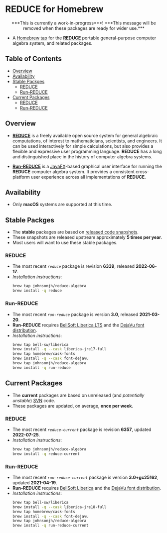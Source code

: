 <!-- vim: set ft=markdown ts=4 sw=4 tw=0 expandtab colorcolumn=80 :         -->
<!-- SPDX-License-Identifier: BSD-2-Clause                                  -->
<!--                                                                        -->
<!-- Copyright (c) 2022 Jeffrey H. Johnson <trnsz@pobox.com>                -->
<!--                                                                        -->
<!-- Redistribution and use in source and binary forms, with or without     -->
<!-- modification, are permitted provided that the following conditions are -->
<!-- met:                                                                   -->
<!--                                                                        -->
<!--   1. Redistributions of source code must retain the relevant copyright -->
<!--      notice, this list of conditions and the following disclaimer.     -->
<!--                                                                        -->
<!--   2. Redistributions in binary form must reproduce the relevant        -->
<!--      copyright notice, this list of conditions and the following       -->
<!--      disclaimer in the documentation and/or other materials provided   -->
<!--      with the distribution.                                            -->
<!--                                                                        -->
<!-- THIS SOFTWARE IS PROVIDED BY THE COPYRIGHT HOLDERS AND CONTRIBUTORS    -->
<!-- "AS IS" AND ANY EXPRESS OR IMPLIED WARRANTIES, INCLUDING, BUT NOT      -->
<!-- LIMITED TO, THE IMPLIED WARRANTIES OF MERCHANTABILITY AND FITNESS FOR  -->
<!-- A PARTICULAR PURPOSE ARE DISCLAIMED. IN NO EVENT SHALL THE COPYRIGHT   -->
<!-- OWNERS OR CONTRIBUTORS BE LIABLE FOR ANY DIRECT, INDIRECT, INCIDENTAL, -->
<!-- SPECIAL, EXEMPLARY, OR CONSEQUENTIAL DAMAGES (INCLUDING, BUT NOT       -->
<!-- LIMITED TO, PROCUREMENT OF SUBSTITUTE GOODS OR SERVICES; LOSS OF USE,  -->
<!-- DATA, OR PROFITS; OR BUSINESS INTERRUPTION) HOWEVER CAUSED AND ON ANY  -->
<!-- THEORY OF LIABILITY, WHETHER IN CONTRACT, STRICT LIABILITY, OR TORT    -->
<!-- (INCLUDING NEGLIGENCE OR OTHERWISE) ARISING IN ANY WAY OUT OF THE USE  -->
<!-- OF THIS SOFTWARE, EVEN IF ADVISED OF THE POSSIBILITY OF SUCH DAMAGE.   -->
<!--                                                                        -->
# REDUCE for Homebrew

<CENTER>
***This is currently a work-in-progress***!
***This message will be removed when these packages are ready for wider use.***
</CENTER>

* A [Homebrew](https://brew.sh/) [tap](https://docs.brew.sh/Taps) for
  the [**REDUCE**](https://reduce-algebra.sourceforge.io/) portable
  general-purpose computer algebra system, and related packages.

## Table of Contents

<!-- toc -->
- [Overview](#overview)
- [Availability](#availability)
- [Stable Packges](#stable-packges)
  * [REDUCE](#reduce)
  * [Run-REDUCE](#run-reduce)
- [Current Packages](#current-packages)
  * [REDUCE](#reduce-1)
  * [Run-REDUCE](#run-reduce-1)
<!-- tocstop -->

## Overview

* [**REDUCE**](https://reduce-algebra.sourceforge.io/) is a freely available
  open source system for general algebraic computations, of interest to
  mathematicians, scientists, and engineers. It can be used interactively for
  simple calculations, but also provides a flexible and expressive user
  programming language. **REDUCE** has a long and distinguished place in the
  history of computer algebra systems.

* [**Run-REDUCE**](https://fjwright.github.io/Run-REDUCE/) is a
  [JavaFX](https://openjfx.io/)-based graphical user interface for running the
  **REDUCE** computer algebra system. It provides a consistent cross-platform
  user experience across all implementations of **REDUCE**.

## Availability

* Only **macOS** systems are supported at this time.

## Stable Packges

* The **stable** packages are based on
  [released code snapshots](https://sourceforge.net/projects/reduce-algebra/files/).
* These snapshots are released upstream approximately **5 times per year**.
* Most users will want to use these stable packages.

### REDUCE

* The most recent *`reduce`* package is revision **6339**, released
  **2022-06-17**.
* *Installation instructions*:
  ```sh
  brew tap johnsonjh/reduce-algebra
  brew install -q reduce
  ```

### Run-REDUCE

* The most recent *`run-reduce`* package is version **3.0**, released
  **2021-03-20**.
* **Run-REDUCE** requires
  [BellSoft Liberica LTS](https://bell-sw.com/pages/libericajdk/) and the
  [DejaVu font distribution](https://dejavu-fonts.github.io/).
* *Installation instructions*:
  ```sh
  brew tap bell-sw/liberica
  brew install -q --cask liberica-jre17-full
  brew tap homebrew/cask-fonts
  brew install -q --cask font-dejavu
  brew tap johnsonjh/reduce-algebra
  brew install -q run-reduce
  ```

## Current Packages

* The **current** packages are based on unreleased (and *potentially*
  *unstable*)
  [SVN](https://sourceforge.net/p/reduce-algebra/code/commit_browser)
  code.
* These packages are updated, on average, **once per week**.

### REDUCE

* The most recent *`reduce-current`* package is revision **6357**, updated
  **2022-07-25**.
* *Installation instructions*:
  ```sh
  brew tap johnsonjh/reduce-algebra
  brew install -q reduce-current
  ```

### Run-REDUCE

* The most recent *`run-reduce-current`* package is version **3.0+gc25162**,
  updated **2021-04-19**.
* **Run-REDUCE** requires
  [BellSoft Liberica](https://bell-sw.com/pages/libericajdk/) and the
  [DejaVu font distribution](https://dejavu-fonts.github.io/).
* *Installation instructions*:
  ```sh
  brew tap bell-sw/liberica
  brew install -q --cask liberica-jre18-full
  brew tap homebrew/cask-fonts
  brew install -q --cask font-dejavu
  brew tap johnsonjh/reduce-algebra
  brew install -q run-reduce-current
  ```
